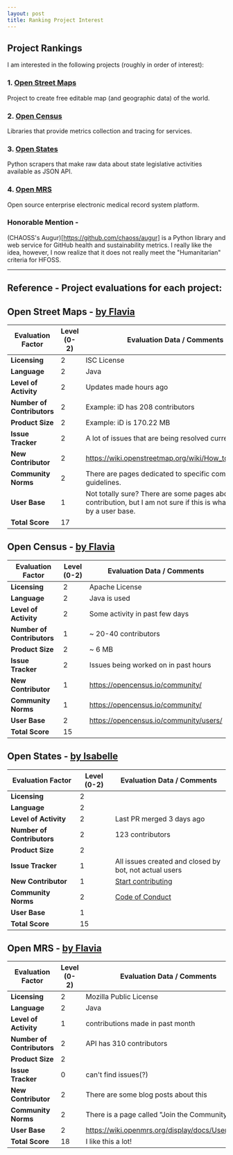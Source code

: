 ```yaml
---
layout: post
title: Ranking Project Interest
---
```

## Project Rankings

I am interested in the following projects (roughly in order of interest):

### 1. [Open Street Maps](https://wiki.openstreetmap.org/wiki/Main_Page)
Project to create free editable map (and geographic data) of the world.


### 2. [Open Census](https://opencensus.io/)
Libraries that provide metrics collection and tracing for services.

### 3. [Open States](https://openstates.org/)
Python scrapers that make raw data about state legislative activities available as JSON API.

### 4. [Open MRS](https://openmrs.org/)
Open source enterprise electronic medical record system platform.

### Honorable Mention -
(CHAOSS's Augur)[https://github.com/chaoss/augur] is a Python library and web service for GitHub health and sustainability metrics. I really like the idea, however, I now realize that it does not really meet the "Humanitarian" criteria for HFOSS.

---
## Reference - Project evaluations for each project:
## Open Street Maps - [by Flavia](https://github.com/nyu-hfoss-project/fasinha-blog/blob/master/_posts/2018-09-19-week01.md)

| Evaluation Factor          | Level (0-2)  | Evaluation Data / Comments |
|---|---|---|
| __Licensing__              |    2   |               ISC License  |
| __Language__               |     2  |        Java         |
| __Level of Activity__      |     2  |          Updates made hours ago       |
| __Number of Contributors__ |      2 |             Example: iD has 208 contributors    |
| __Product Size__           |    2   |             Example: iD is 170.22 MB    |
| __Issue Tracker__          |  2     |         A lot of issues that are being resolved currently        |
| __New Contributor__        |    2  |       https://wiki.openstreetmap.org/wiki/How_to_contribute        |
| __Community Norms__        |    2   |       There are pages dedicated to specific community guidelines.         |
| __User Base__              |    1   |       Not totally sure? There are some pages about user contribution, but I am not sure if this is what is meant by a user base.          |
| __Total Score__            |    17   |                 |

## Open Census - [by Flavia](https://github.com/nyu-hfoss-project/fasinha-blog/blob/master/_posts/2018-09-19-week01.md)

| Evaluation Factor          | Level (0-2)  | Evaluation Data / Comments |
|---|---|---|
| __Licensing__              |    2   |            Apache License     |
| __Language__               |    2   |    Java is used             |
| __Level of Activity__      |   2    |      Some activity in past few days           |
| __Number of Contributors__ |  1     |       ~ 20-40 contributors          |
| __Product Size__           |    2   |     ~ 6 MB            |
| __Issue Tracker__          |    2   |       Issues being worked on in past hours          |
| __New Contributor__        |   1    |        https://opencensus.io/community/         |
| __Community Norms__        |    1   |       https://opencensus.io/community/          |
| __User Base__              |   2    |             https://opencensus.io/community/users/    |
| __Total Score__            |    15   |                 |

## Open States - [by Isabelle](https://github.com/nyu-hfoss-project/thefifthisa-blog/blob/master/_posts/2018-09-18-Project%20Evaluations.md)

| Evaluation Factor          | Level (0-2)  | Evaluation Data / Comments |
|---|---|---|
| __Licensing__              | 2 |
| __Language__               | 2 |
| __Level of Activity__      | 2 | Last PR merged 3 days ago
| __Number of Contributors__ | 2 | 123 contributors
| __Product Size__           | 2 |
| __Issue Tracker__          | 1 | All issues created and closed by bot, not actual users
| __New Contributor__        | 1 | [Start contributing](http://docs.openstates.org/en/latest/contributing/getting-started.html)
| __Community Norms__        | 2 | [Code of Conduct](http://docs.openstates.org/en/latest/contributing/code-of-conduct.html)
| __User Base__              | 1 |
| __Total Score__            | 15 |

## Open MRS - [by Flavia](https://github.com/nyu-hfoss-project/fasinha-blog/blob/master/_posts/2018-09-19-week01.md)


| Evaluation Factor          | Level (0-2)  | Evaluation Data / Comments |
|---|---|---|
| __Licensing__              |   2    |      Mozilla Public License           |
| __Language__               |    2   |    Java             |
| __Level of Activity__      |    1  |     contributions made in past month           |
| __Number of Contributors__ |     2  |           API has 310 contributors        |
| __Product Size__           |      2 |                  |
| __Issue Tracker__          |     0  |        can't find issues(?)       |
| __New Contributor__        |    2   |        There are some blog posts about this         |
| __Community Norms__        |    2   |           There is a page called "Join the Community"      |
| __User Base__              |    2   |           https://wiki.openmrs.org/display/docs/User+Guide      |
| __Total Score__            |    18   |           I like this a lot!      |

